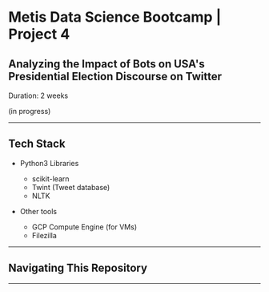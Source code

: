 # Metis Data Science Bootcamp | Project 4

## Analyzing the Impact of Bots on USA's Presidential Election Discourse on Twitter

Duration: 2 weeks

(in progress)

___
## Tech Stack

* Python3 Libraries
  * scikit-learn
  * Twint (Tweet database)
  * NLTK

* Other tools
  * GCP Compute Engine (for VMs)
  * Filezilla

___
## Navigating This Repository


___
## 